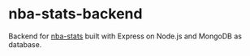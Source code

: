 # nba-stats-backend
Backend for [nba-stats](https://github.com/yesencan/nba-stats) built with Express on Node.js and MongoDB as database.
